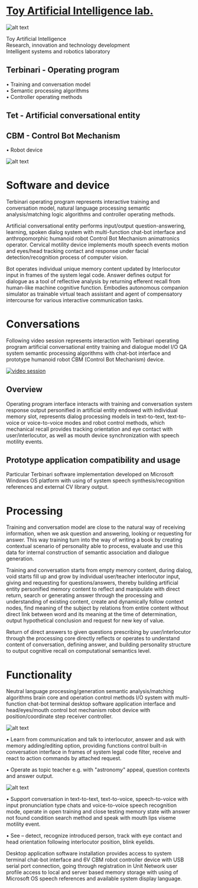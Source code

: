  # [Toy Artificial Intelligence lab.](https://ladooniani.github.io/tailab/) 
 
 ![alt text](https://github.com/ladooniani/tailab/blob/master/assets/toy_artificial_intelligence_lab_logo.png)

Toy Artificial Intelligence\
Research, innovation and technology development\
Intelligent systems and robotics laboratory 

## Terbinari - Operating program

• Training and conversation model\
• Semantic processing algorithms\
• Controller operating methods

## Tet  - Artificial conversational entity

## CBM - Control Bot Mechanism

• Robot device

![alt text](https://github.com/ladooniani/tailab/blob/master/assets/terbinari-1.jpg)

# Software and device

  Terbinari operating program represents interactive training and conversation model, natural language processing semantic analysis/matching logic algorithms and controller operating methods.

  Artificial conversational entity performs input/output question-answering, learning, spoken dialog system with multi-function chat-bot interface and anthropomorphic humanoid robot Control Bot Mechanism animatronics operator. Cervical motility device implements mouth speech events motion and eyes/head tracking contact and response under facial detection/recognition process of computer vision.

  Bot operates individual unique memory content updated by Interlocutor input in frames of the system legal code. Answer defines output for dialogue as a tool of reflective analysis by returning efferent recall from human-like machine cognitive function. Embodies autonomous companion simulator as trainable virtual teach assistant and agent of compensatory intercourse for various interactive communication tasks.
    
# Conversations

 Following video session represents interaction with Terbinari operating program artificial conversational entity training and dialogue model I/O QA system semantic processing algorithms with chat-bot interface and prototype humanoid robot CBM (Control Bot Mechanism) device.
  
  [![video session](https://github.com/ladooniani/tailab/blob/master/assets/video.jpg)](https://www.youtube.com/embed/videoseries?list=PLz-uAJOvLjs0D5dGJIcGOwpURkVAGzvHU&rel=0)
    
## Overview

  Operating program interface interacts with training and conversation system response output personified in artificial entity endowed with individual memory slot, represents dialog processing models in text-to-text, text-to-voice or voice-to-voice modes and robot control methods, which mechanical recall provides tracking orientation and eye contact with user/interlocutor, as well as mouth device synchronization with speech motility events.

## Prototype application compatibility and usage

  Particular Terbinari software implementation developed on Microsoft Windows OS platform with using of system speech synthesis/recognition references and external CV library output.
  
# Processing

 Training and conversation model are close to the natural way of receiving information, when we ask question and answering, looking or requesting for answer. This way training turn into the way of writing a book by creating contextual scenario of personality able to process, evaluate and use this data for internal construction of semantic association and dialogue generation.

 Training and conversation starts from empty memory content, during dialog, void starts fill up and grow by individual user/teacher interlocutor input, giving and requesting for questions/answers, thereby building artificial entity personified memory content to reflect and manipulate with direct return, search or generating answer through the processing and understanding of existing content, create and dynamically follow context nodes, find meaning of the subject by relations from entire content without direct link between word and its meaning at the time of determination, output hypothetical conclusion and request for new key of value.

 Return of direct answers to given questions prescribing by user/interlocutor through the processing core directly reflects or operates to understand content of conversation, defining answer, and building personality structure to output cognitive recall on computational semantics level.
 
 # Functionality

  Neutral language processing/generation semantic analysis/matching algorithms brain core and operation control methods I/O system with multi-function chat-bot terminal desktop software application interface and head/eyes/mouth control bot mechanism robot device with position/coordinate step receiver controller.
  
   ![alt text](https://github.com/ladooniani/tailab/blob/master/assets/terbinari-pro-1.png)

  • Learn from communication and talk to interlocutor, answer and ask with memory adding/editing option, providing functions control built-in conversation interface in frames of system legal code filter, receive and react to action commands by attached request.

  • Operate as topic teacher e.g. with "astronomy" appeal, question contexts and answer output.
  
   ![alt text](https://github.com/ladooniani/tailab/blob/master/assets/terbinari-cbm.jpg)
  
  • Support conversation in text-to-text, text-to-voice, speech-to-voice with input pronunciation type chats and voice-to-voice speech recognition mode, operate in open training and close testing memory state with answer not found condition search method and speak with mouth lips viseme motility event.

  • See – detect, recognize introduced person, track with eye contact and head orientation following interlocutor position, blink eyelids.

  Desktop application software installation provides access to system terminal chat-bot interface and 6V CBM robot controller device with USB serial port connection, going through registration in Unit Network user profile access to local and server based memory storage with using of Microsoft OS speech references and available system display language.


  
  
  

